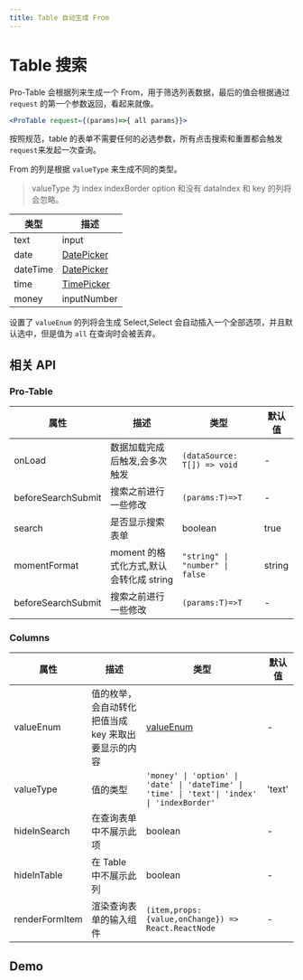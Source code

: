 ```yaml
---
title: Table 自动生成 From
---
```


# Table 搜索

Pro-Table 会根据列来生成一个 From，用于筛选列表数据，最后的值会根据通过 `request` 的第一个参数返回，看起来就像。

```jsx | pure
<ProTable request={(params)=>{ all params}}>
```

按照规范，table 的表单不需要任何的必选参数，所有点击搜索和重置都会触发 `request`来发起一次查询。

From 的列是根据 `valueType` 来生成不同的类型。

> valueType 为 index indexBorder option 和没有 dataIndex 和 key 的列将会忽略。

| 类型 | 描述 |
| --- | --- |
| text | input |
| date | [DatePicker](https://ant.design/components/date-picker-cn/) |
| dateTime | [DatePicker](https://ant.design/components/date-picker-cn/#components-date-picker-demo-time) |
| time | [TimePicker](https://ant.design/components/time-picker-cn/) |
| money | inputNumber |

设置了 `valueEnum` 的列将会生成 Select,Select 会自动插入一个全部选项，并且默认选中，但是值为 `all` 在查询时会被丢弃。

## 相关 API

### Pro-Table

| 属性 | 描述 | 类型 | 默认值 |
| --- | --- | --- | --- |
| onLoad | 数据加载完成后触发,会多次触发 | `(dataSource: T[]) => void` | - |
| beforeSearchSubmit | 搜索之前进行一些修改 | `(params:T)=>T` | - |
| search | 是否显示搜索表单 | boolean | true |
| momentFormat | moment 的格式化方式,默认会转化成 string | `"string" \| "number" \| false` | string |
| beforeSearchSubmit | 搜索之前进行一些修改 | `(params:T)=>T` | - |

### Columns

| 属性 | 描述 | 类型 | 默认值 |
| --- | --- | --- | --- |
| valueEnum | 值的枚举，会自动转化把值当成 key 来取出要显示的内容 | [valueEnum](#valueEnum) | - |
| valueType | 值的类型 | `'money' \| 'option' \| 'date' \| 'dateTime' \| 'time' \| 'text'\| 'index' \| 'indexBorder'` | 'text' |
| hideInSearch | 在查询表单中不展示此项 | boolean | - |
| hideInTable | 在 Table 中不展示此列 | boolean | - |
| renderFormItem | 渲染查询表单的输入组件 | `(item,props:{value,onChange}) => React.ReactNode` | - |

## Demo

<code src="./demo/search.tsx" />
